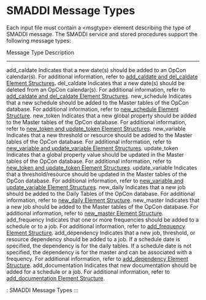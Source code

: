 # SMADDI Message Types

Each input file must contain a \<msgtype\> element describing the type
of SMADDI message. The SMADDI service and stored procedures support the
following message types:

  Message Type        Description
  ------------------- ----------------------------------------------------------------------------------------------------------------------------------------------------------------------------------------------------------------------------------------------------------------------------------------------------------------------------------------------------------------------------------------------------------------------
  add_caldate         Indicates that a new date(s) should be added to an OpCon calendar(s). For additional information, refer to [add_caldate and del_caldate Element Structures](Data-Input-Message-Elements.md#add_caldate_and_del_caldate_Element_Structures).
  del_caldate         Indicates that a new date(s) should be deleted from an OpCon calendar(s). For additional information, refer to [add_caldate and del_caldate Element Structures](Data-Input-Message-Elements.md#add_caldate_and_del_caldate_Element_Structures).
  new_schedule        Indicates that a new schedule should be added to the Master tables of the OpCon database. For additional information, refer to [new_schedule Element Structure](Data-Input-Message-Elements.md#new_sche2).
  new_token           Indicates that a new global property should be added to the Master tables of the OpCon database. For additional information, refer to [new_token and update_token Element Structures](Data-Input-Message-Elements.md#new_token_and_update_token_Element_Structures).
  new_variable        Indicates that a new threshold or resource should be added to the Master tables of the OpCon database. For additional information, refer to [new_variable and update_variable Element Structures](Data-Input-Message-Elements.md#new_variable_and_update_variable_Element_Structures).
  update_token        Indicates that a global property value should be updated in the Master tables of the OpCon database. For additional information, refer to [new_token and update_token Element Structures](Data-Input-Message-Elements.md#new_token_and_update_token_Element_Structures).
  update_variable     Indicates that a threshold/resource should be updated in the Master tables of the OpCon database. For additional information, refer to [new_variable and update_variable Element Structures](Data-Input-Message-Elements.md#new_variable_and_update_variable_Element_Structures).
  new_daily           Indicates that a new job should be added to the Daily Tables of the OpCon database. For additional information, refer to [new_daily Element Structure](Data-Input-Message-Elements.md#new_dail2).
  new_master          Indicates that a new job should be added to the Master tables of the OpCon database. For additional information, refer to [new_master Element Structure](Data-Input-Message-Elements.md#new_mast).
  add_frequency       Indicates that one or more frequencies should be added to a schedule or to a job. For additional information, refer to [add_frequency Element Structure](Data-Input-Message-Elements.md#add_freq).
  add_dependency      Indicates that a new job, threshold, or resource dependency should be added to a job. If a schedule date is specified, the dependency is for the daily tables. If a schedule date is not specified, the dependency is for the master and can be associated with a frequency. For additional information, refer to [add_dependency Element Structure](Data-Input-Message-Elements.md#add_depe).
  add_documentation   Indicates that new documentation should be added for a schedule or a job. For additional information, refer to [add_documentation Element Structure](Data-Input-Message-Elements.md#add_docu).

  : SMADDI Message Types
:::
